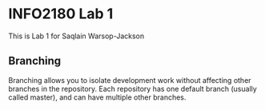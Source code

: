 # INFO2180 Lab 1

This is Lab 1 for Saqlain Warsop-Jackson
## Branching

Branching allows you to isolate development work without affecting other branches in the repository. Each repository has one default branch (usually called master), and can have multiple other branches.
